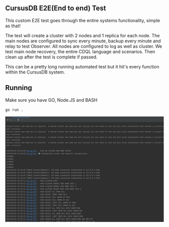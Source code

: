 ## CursusDB E2E(End to end) Test
This custom E2E test goes through the entire systems functionality, simple as that!

The test will create a cluster with 2 nodes and 1 replica for each node.  The main nodes are configured to sync every minute, backup every minute and relay to test Observer.  All nodes are configured to log as well as cluster.  We test main node recovery, the entire CDQL language and scenarios.  Then clean up after the test is complete if passed.

This can be a pretty long running automated test but it hit's every function within the CursusDB system. 

## Running
Make sure you have GO, Node.JS and BASH
``` 
go run .
```

![image.png](../images/e2e-image.png)